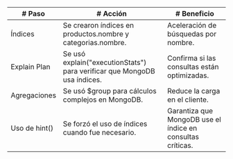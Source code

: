 | # Paso	    | # Acción                                                                      |	# Beneficio                                                 |
| ------------- | ----------------------------------------------------------------------------- | ------------------------------------------------------------- |
| Índices       |	Se crearon índices en productos.nombre y categorias.nombre.                 |	Aceleración de búsquedas por nombre.                        |
| Explain Plan  |	Se usó explain("executionStats") para verificar que MongoDB usa índices.    |	Confirma si las consultas están optimizadas.                |
| Agregaciones  |	Se usó $group para cálculos complejos en MongoDB.                           |	Reduce la carga en el cliente.                              |
| Uso de hint() |	Se forzó el uso de índices cuando fue necesario.                            |	Garantiza que MongoDB use el índice en consultas críticas.  |